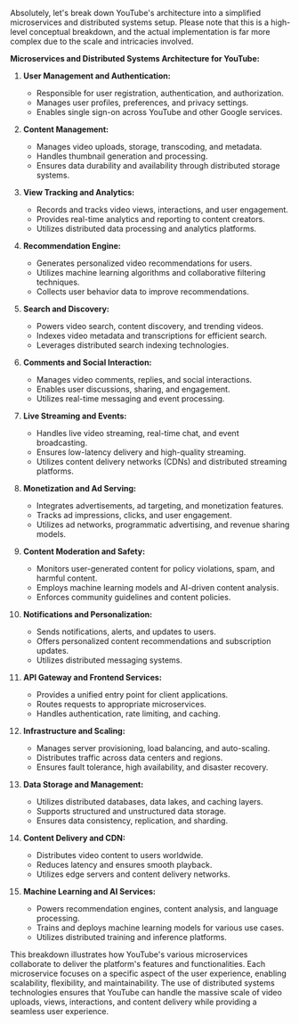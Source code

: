 Absolutely, let's break down YouTube's architecture into a simplified microservices and distributed systems setup. Please note that this is a high-level conceptual breakdown, and the actual implementation is far more complex due to the scale and intricacies involved.

**Microservices and Distributed Systems Architecture for YouTube:**

1. **User Management and Authentication:**

   - Responsible for user registration, authentication, and authorization.
   - Manages user profiles, preferences, and privacy settings.
   - Enables single sign-on across YouTube and other Google services.

2. **Content Management:**

   - Manages video uploads, storage, transcoding, and metadata.
   - Handles thumbnail generation and processing.
   - Ensures data durability and availability through distributed storage systems.

3. **View Tracking and Analytics:**

   - Records and tracks video views, interactions, and user engagement.
   - Provides real-time analytics and reporting to content creators.
   - Utilizes distributed data processing and analytics platforms.

4. **Recommendation Engine:**

   - Generates personalized video recommendations for users.
   - Utilizes machine learning algorithms and collaborative filtering techniques.
   - Collects user behavior data to improve recommendations.

5. **Search and Discovery:**

   - Powers video search, content discovery, and trending videos.
   - Indexes video metadata and transcriptions for efficient search.
   - Leverages distributed search indexing technologies.

6. **Comments and Social Interaction:**

   - Manages video comments, replies, and social interactions.
   - Enables user discussions, sharing, and engagement.
   - Utilizes real-time messaging and event processing.

7. **Live Streaming and Events:**

   - Handles live video streaming, real-time chat, and event broadcasting.
   - Ensures low-latency delivery and high-quality streaming.
   - Utilizes content delivery networks (CDNs) and distributed streaming platforms.

8. **Monetization and Ad Serving:**

   - Integrates advertisements, ad targeting, and monetization features.
   - Tracks ad impressions, clicks, and user engagement.
   - Utilizes ad networks, programmatic advertising, and revenue sharing models.

9. **Content Moderation and Safety:**

   - Monitors user-generated content for policy violations, spam, and harmful content.
   - Employs machine learning models and AI-driven content analysis.
   - Enforces community guidelines and content policies.

10. **Notifications and Personalization:**

    - Sends notifications, alerts, and updates to users.
    - Offers personalized content recommendations and subscription updates.
    - Utilizes distributed messaging systems.

11. **API Gateway and Frontend Services:**

    - Provides a unified entry point for client applications.
    - Routes requests to appropriate microservices.
    - Handles authentication, rate limiting, and caching.

12. **Infrastructure and Scaling:**

    - Manages server provisioning, load balancing, and auto-scaling.
    - Distributes traffic across data centers and regions.
    - Ensures fault tolerance, high availability, and disaster recovery.

13. **Data Storage and Management:**

    - Utilizes distributed databases, data lakes, and caching layers.
    - Supports structured and unstructured data storage.
    - Ensures data consistency, replication, and sharding.

14. **Content Delivery and CDN:**

    - Distributes video content to users worldwide.
    - Reduces latency and ensures smooth playback.
    - Utilizes edge servers and content delivery networks.

15. **Machine Learning and AI Services:**
    - Powers recommendation engines, content analysis, and language processing.
    - Trains and deploys machine learning models for various use cases.
    - Utilizes distributed training and inference platforms.

This breakdown illustrates how YouTube's various microservices collaborate to deliver the platform's features and functionalities. Each microservice focuses on a specific aspect of the user experience, enabling scalability, flexibility, and maintainability. The use of distributed systems technologies ensures that YouTube can handle the massive scale of video uploads, views, interactions, and content delivery while providing a seamless user experience.
